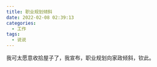 ```yaml
---
title: 职业规划倾斜
date: 2022-02-08 02:39:13
categories:
  - 工作
tags:
  - 说说
---
```


我可太愿意收拾屋子了，我宣布，职业规划向家政倾斜，钦此。
